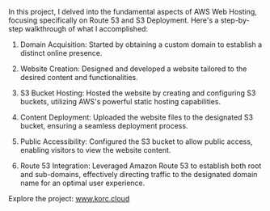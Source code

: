 
In this project, I delved into the fundamental aspects of AWS Web Hosting, focusing specifically on Route 53 and S3 Deployment. Here's a step-by-step walkthrough of what I accomplished:

1. Domain Acquisition:
Started by obtaining a custom domain to establish a distinct online presence.

2. Website Creation:
Designed and developed a website tailored to the desired content and functionalities.

3. S3 Bucket Hosting:
Hosted the website by creating and configuring S3 buckets, utilizing AWS's powerful static hosting capabilities.

4. Content Deployment:
Uploaded the website files to the designated S3 bucket, ensuring a seamless deployment process.

5. Public Accessibility:
Configured the S3 bucket to allow public access, enabling visitors to view the website content.

6. Route 53 Integration:
Leveraged Amazon Route 53 to establish both root and sub-domains, effectively directing traffic to the designated domain name for an optimal user experience.

Explore the project: www.korc.cloud


